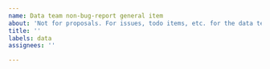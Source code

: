 ```yaml
---
name: Data team non-bug-report general item
about: 'Not for proposals. For issues, todo items, etc. for the data team. '
title: ''
labels: data
assignees: ''

---
```



